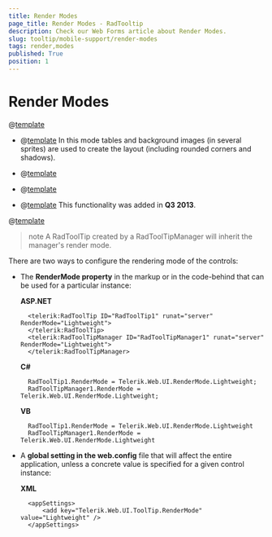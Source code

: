 ```yaml
---
title: Render Modes
page_title: Render Modes - RadTooltip
description: Check our Web Forms article about Render Modes.
slug: tooltip/mobile-support/render-modes
tags: render,modes
published: True
position: 1
---
```


# Render Modes

@[template](/_templates/common/render-mode.md#intro-all "control: RadToolTip and RadToolTipManager, version: Q2 2013")

* @[template](/_templates/common/render-mode.md#classic-desc) In this mode tables and background images (in several sprites) are used to create	the layout (including rounded corners and shadows).

* @[template](/_templates/common/render-mode.md#lightweight-desc)

* @[template](/_templates/common/render-mode.md#mobile-desc)

* @[template](/_templates/common/render-mode.md#auto-desc) This functionality was added in **Q3 2013**.

@[template](/_templates/common/render-mode.md#do-not-mix-modes-all "control: RadToolTip and RadToolTipManager")

>note A RadToolTip created by a RadToolTipManager will inherit the manager's render mode.

There are two ways to configure the rendering mode of the controls:

* The **RenderMode property** in the markup or in the code-behind that can be used for a particular instance:

	**ASP.NET**

		<telerik:RadToolTip ID="RadToolTip1" runat="server" RenderMode="Lightweight">
		</telerik:RadToolTip>
		<telerik:RadToolTipManager ID="RadToolTipManager1" runat="server" RenderMode="Lightweight">
		</telerik:RadToolTipManager>


	**C#**

		RadToolTip1.RenderMode = Telerik.Web.UI.RenderMode.Lightweight;
		RadToolTipManager1.RenderMode = Telerik.Web.UI.RenderMode.Lightweight;

	**VB**

		RadToolTip1.RenderMode = Telerik.Web.UI.RenderMode.Lightweight
		RadToolTipManager1.RenderMode = Telerik.Web.UI.RenderMode.Lightweight



* A **global setting in the web.config** file that will affect the entire application, unless a concrete value is specified for a given control instance:

	**XML**
		
		<appSettings>
			<add key="Telerik.Web.UI.ToolTip.RenderMode" value="Lightweight" />
		</appSettings>

